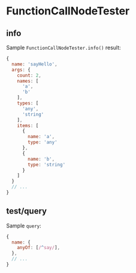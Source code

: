 # FunctionCallNodeTester

## info

Sample `FunctionCallNodeTester.info()` result:

```js
{
  name: 'sayHello',
  args: {
    count: 2,
    names: [
      'a',
      'b'
    ],
    types: [
      'any',
      'string'
    ],
    items: [
      {
        name: 'a',
        type: 'any'
      },
      {
        name: 'b',
        type: 'string'
      }
    ]
  }
  // ...
}
```

## test/query

Sample `query`:

```js
{
  name: {
    anyOf: [/^say/],
  },
  // ...
}
```
